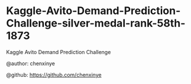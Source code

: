# Kaggle-Avito-Demand-Prediction-Challenge-silver-medal-rank-58th-1873
Kaggle Avito Demand Prediction Challenge

@author: chenxinye

@github: https://github.com/chenxinye
